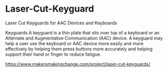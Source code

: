 # Laser-Cut-Keyguard
Laser Cut Keyguards for AAC Devices and Keyboards

Keyguards 
A keyguard is a thin plate that sits over top of a keyboard or an Alternate and Augmentative Communication (AAC) device. A keyguard may help a user use the keyboard or AAC device more easily and more effectively by helping them press buttons more accurately and helping support their hand or finger to reduce fatigue. 

https://www.makersmakingchange.com/project/laser-cut-keyguards/ 




